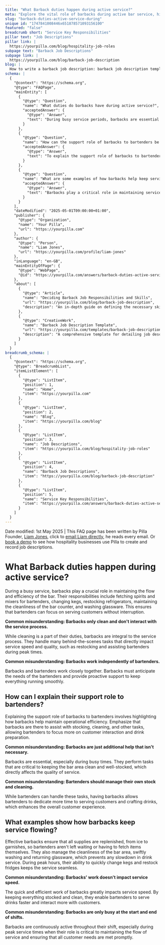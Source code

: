 ```yaml
---
title: "What Barback duties happen during active service?"
meta: "Explore the vital role of barbacks during active bar service, highlighting their responsibilities in restocking, cleaning, and supporting bartenders to enhance service efficiency."
slug: "barback-duties-active-service-during"
unique id: "1747841008446x651878571093156100"
featured: "false"
breadcrumb short: "Service Key Responsibilities"
pillar text: "Job Descriptions"
pillar link: |
  https://yourpilla.com/blog/hospitality-job-roles
subpage text: "Barback Job Descriptions"
subpage link: |
  https://yourpilla.com/blog/barback-job-description
blog: |
  How to write a barback job description: barback job description template included.
schema: |
  {
    "@context": "https://schema.org",
    "@type": "FAQPage",
    "mainEntity": [
      {
        "@type": "Question",
        "name": "What duties do barbacks have during active service?",
        "acceptedAnswer": {
          "@type": "Answer",
          "text": "During busy service periods, barbacks are essential in supporting the bar's operations. Their duties include fetching spirits and mixers, changing kegs, restocking refrigerators, maintaining the cleanliness of the bar counter, and washing glassware. These activities help bartenders focus on serving customers efficiently."
        }
      },
      {
        "@type": "Question",
        "name": "How can the support role of barbacks to bartenders be explained?",
        "acceptedAnswer": {
          "@type": "Answer",
          "text": "To explain the support role of barbacks to bartenders, highlight that barbacks assist with stocking, cleaning, and other tasks. This support allows bartenders to concentrate more on customer interaction and drink preparation, enhancing customer service and operational efficiency."
        }
      },
      {
        "@type": "Question",
        "name": "What are some examples of how barbacks help keep service flowing?",
        "acceptedAnswer": {
          "@type": "Answer",
          "text": "Barbacks play a critical role in maintaining service flow by ensuring all supplies, such as ice, garnishes, and clean glassware, are readily available. They also handle tasks like fast keg changes and fridge restocking, which prevents any delay in drink service, particularly during peak hours."
        }
      }
    ],
    "dateModified": "2025-05-01T09:00:00+01:00",
    "publisher": {
      "@type": "Organization",
      "name": "Your Pilla",
      "url": "https://yourpilla.com"
    },
    "author": {
      "@type": "Person",
      "name": "Liam Jones",
      "url": "https://yourpilla.com/profile/liam-jones"
    },
    "inLanguage": "en-GB",
    "mainEntityOfPage": {
      "@type": "WebPage",
      "@id": "https://yourpilla.com/answers/barback-duties-active-service-during"
    },
    "about": [
      {
        "@type": "Article",
        "name": "Deciding Barback Job Responsibilities and Skills",
        "url": "https://yourpilla.com/blog/barback-job-description",
        "description": "An in-depth guide on defining the necessary skills and experience needed from a Barback."
      },
      {
        "@type": "CreativeWork",
        "name": "Barback Job Description Template",
        "url": "https://yourpilla.com/templates/barback-job-description",
        "description": "A comprehensive template for detailing job descriptions for barbacks, helping in recruitment and staff training."
      }
    ]
  }
breadcrumb_schema: |
  {
    "@context": "https://schema.org",
    "@type": "BreadcrumbList",
    "itemListElement": [
      {
        "@type": "ListItem",
        "position": 1,
        "name": "Home",
        "item": "https://yourpilla.com"
      },
      {
        "@type": "ListItem",
        "position": 2,
        "name": "Blog",
        "item": "https://yourpilla.com/blog"
      },
      {
        "@type": "ListItem",
        "position": 3,
        "name": "Job Descriptions",
        "item": "https://yourpilla.com/blog/hospitality-job-roles"
      },
      {
        "@type": "ListItem",
        "position": 4,
        "name": "Barback Job Descriptions",
        "item": "https://yourpilla.com/blog/barback-job-description"
      },
      {
        "@type": "ListItem",
        "position": 5,
        "name": "Service Key Responsibilities",
        "item": "https://yourpilla.com/answers/barback-duties-active-service-during"
      }
    ]
  }
---
```


Date modified: 1st May 2025 | This FAQ page has been written by Pilla Founder, [Liam Jones](https://yourpilla.com/profile/liam-jones), click to [email Liam directly](https://mailto:liam@yourpilla.com), he reads every email. Or [book a demo](https://calendly.com/pilla/demo) to see how hospitality businesses use Pilla to create and record job descriptions.

# What Barback duties happen during active service?

During a busy service, barbacks play a crucial role in maintaining the flow and efficiency of the bar. Their responsibilities include fetching spirits and mixers for bartenders, changing kegs, restocking refrigerators, maintaining the cleanliness of the bar counter, and washing glassware. This ensures that bartenders can focus on serving customers without interruption.

**Common misunderstanding: Barbacks only clean and don't interact with the service process.**

While cleaning is a part of their duties, barbacks are integral to the service process. They handle many behind-the-scenes tasks that directly impact service speed and quality, such as restocking and assisting bartenders during peak times.

**Common misunderstanding: Barbacks work independently of bartenders.**

Barbacks and bartenders work closely together. Barbacks must anticipate the needs of the bartenders and provide proactive support to keep everything running smoothly.

## How can I explain their support role to bartenders?

Explaining the support role of barbacks to bartenders involves highlighting how barbacks help maintain operational efficiency. Emphasize that barbacks are there to assist with stocking, cleaning, and other tasks, allowing bartenders to focus more on customer interaction and drink preparation.

**Common misunderstanding: Barbacks are just additional help that isn't necessary.**

Barbacks are essential, especially during busy times. They perform tasks that are critical to keeping the bar area clean and well-stocked, which directly affects the quality of service.

**Common misunderstanding: Bartenders should manage their own stock and cleaning.**

While bartenders can handle these tasks, having barbacks allows bartenders to dedicate more time to serving customers and crafting drinks, which enhances the overall customer experience.

## What examples show how barbacks keep service flowing?

Effective barbacks ensure that all supplies are replenished, from ice to garnishes, so bartenders aren't left waiting or having to fetch items themselves. They also manage the cleanliness of the bar area, swiftly washing and returning glassware, which prevents any slowdown in drink service. During peak hours, their ability to quickly change kegs and restock fridges keeps the service seamless.

**Common misunderstanding: Barbacks' work doesn't impact service speed.**

The quick and efficient work of barbacks greatly impacts service speed. By keeping everything stocked and clean, they enable bartenders to serve drinks faster and interact more with customers.

**Common misunderstanding: Barbacks are only busy at the start and end of shifts.**

Barbacks are continuously active throughout their shift, especially during peak service times when their role is critical to maintaining the flow of service and ensuring that all customer needs are met promptly.